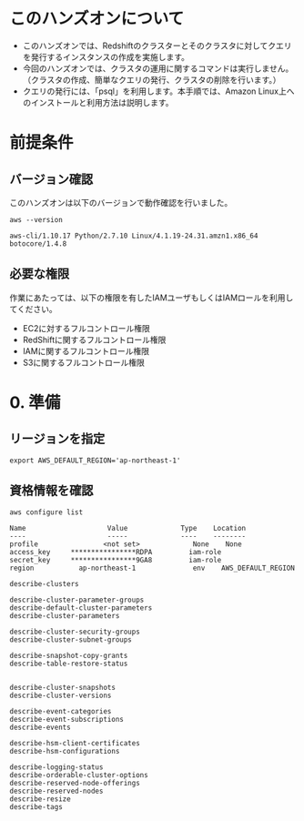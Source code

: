 # このハンズオンについて

- このハンズオンでは、Redshiftのクラスターとそのクラスタに対してクエリを発行するインスタンスの作成を実施します。
- 今回のハンズオンでは、クラスタの運用に関するコマンドは実行しません。（クラスタの作成、簡単なクエリの発行、クラスタの削除を行います。）
- クエリの発行には、「psql」を利用します。本手順では、Amazon Linux上へのインストールと利用方法は説明します。


# 前提条件

## バージョン確認

このハンズオンは以下のバージョンで動作確認を行いました。

```
aws --version
```

```
aws-cli/1.10.17 Python/2.7.10 Linux/4.1.19-24.31.amzn1.x86_64 botocore/1.4.8
```

## 必要な権限

作業にあたっては、以下の権限を有したIAMユーザもしくはIAMロールを利用してください。

- EC2に対するフルコントロール権限
- RedShiftに関するフルコントロール権限
- IAMに関するフルコントロール権限
- S3に関するフルコントロール権限


# 0. 準備

## リージョンを指定

```
export AWS_DEFAULT_REGION='ap-northeast-1'
```

## 資格情報を確認

```
aws configure list
```

```
Name                    Value             Type    Location
----                    -----             ----    --------
profile                <not set>             None    None
access_key     ****************RDPA         iam-role
secret_key     ****************9GA8         iam-role
region           ap-northeast-1              env    AWS_DEFAULT_REGION
```



```
describe-clusters

describe-cluster-parameter-groups
describe-default-cluster-parameters
describe-cluster-parameters

describe-cluster-security-groups
describe-cluster-subnet-groups

describe-snapshot-copy-grants
describe-table-restore-status


describe-cluster-snapshots
describe-cluster-versions

describe-event-categories
describe-event-subscriptions
describe-events

describe-hsm-client-certificates
describe-hsm-configurations

describe-logging-status
describe-orderable-cluster-options
describe-reserved-node-offerings
describe-reserved-nodes
describe-resize
describe-tags
```


